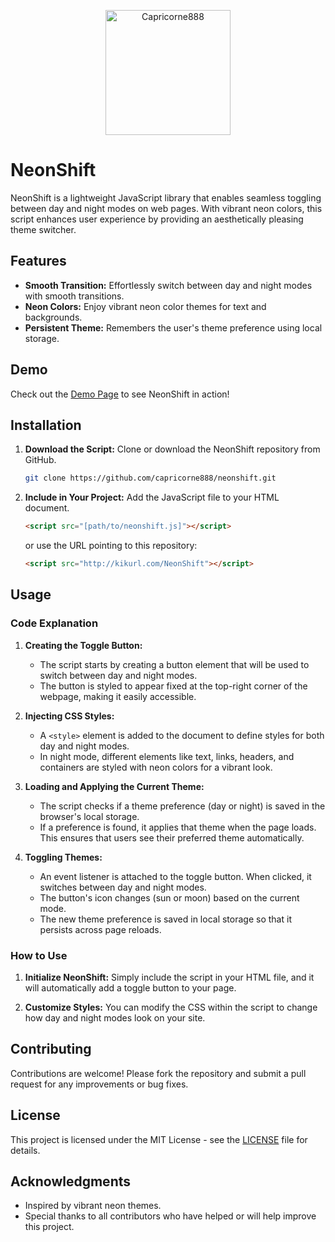 <p align="center">
  <img src="http://checkthese.com/img/IMG_0160.PNG?2" alt="Capricorne888" width="200" height="200">
</p>

# NeonShift

NeonShift is a lightweight JavaScript library that enables seamless toggling between day and night modes on web pages. With vibrant neon colors, this script enhances user experience by providing an aesthetically pleasing theme switcher.

## Features

- **Smooth Transition:** Effortlessly switch between day and night modes with smooth transitions.
- **Neon Colors:** Enjoy vibrant neon color themes for text and backgrounds.
- **Persistent Theme:** Remembers the user's theme preference using local storage.

## Demo

Check out the [Demo Page](http://checkthese.com/demo/NeonShift/) to see NeonShift in action!

## Installation

1. **Download the Script:**
   Clone or download the NeonShift repository from GitHub.

   ```bash
   git clone https://github.com/capricorne888/neonshift.git
   ```

2. **Include in Your Project:**
   Add the JavaScript file to your HTML document.

   ```html
   <script src="[path/to/neonshift.js]"></script>
   ```
   or use the URL pointing to this repository:
   
   ```html
   <script src="http://kikurl.com/NeonShift"></script>
   ```

## Usage

### Code Explanation

1. **Creating the Toggle Button:**
   - The script starts by creating a button element that will be used to switch between day and night modes.
   - The button is styled to appear fixed at the top-right corner of the webpage, making it easily accessible.

2. **Injecting CSS Styles:**
   - A `<style>` element is added to the document to define styles for both day and night modes.
   - In night mode, different elements like text, links, headers, and containers are styled with neon colors for a vibrant look.

3. **Loading and Applying the Current Theme:**
   - The script checks if a theme preference (day or night) is saved in the browser's local storage.
   - If a preference is found, it applies that theme when the page loads. This ensures that users see their preferred theme automatically.

4. **Toggling Themes:**
   - An event listener is attached to the toggle button. When clicked, it switches between day and night modes.
   - The button's icon changes (sun or moon) based on the current mode.
   - The new theme preference is saved in local storage so that it persists across page reloads.

### How to Use

1. **Initialize NeonShift:**
   Simply include the script in your HTML file, and it will automatically add a toggle button to your page.

2. **Customize Styles:**
   You can modify the CSS within the script to change how day and night modes look on your site.

## Contributing

Contributions are welcome! Please fork the repository and submit a pull request for any improvements or bug fixes.

## License

This project is licensed under the MIT License - see the [LICENSE](LICENSE) file for details.

## Acknowledgments

- Inspired by vibrant neon themes.
- Special thanks to all contributors who have helped or will help improve this project.
